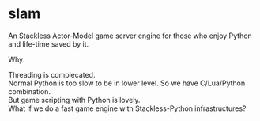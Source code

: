 # slam
An Stackless Actor-Model game server engine for those who enjoy Python and life-time saved by it.

Why:  
  
  Threading is complecated.  
  Normal Python is too slow to be in lower level. So we have C/Lua/Python combination.  
  But game scripting with Python is lovely.  
  What if we do a fast game engine with Stackless-Python infrastructures?  
  
